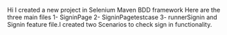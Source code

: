 Hi I created a new project in Selenium Maven BDD framework Here are  the three main files 1- SigninPage 2- SigninPagetestcase 3- runnerSignin and Signin feature file.I created two Scenarios to check sign in functionality.
